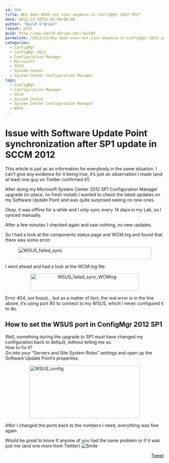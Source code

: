 ```yaml
---
id: 594
title: Why does WSUS not sync anymore in ConfigMgr 2012 SP1?
date: 2012-12-28T22:05:00+00:00
author: "David O'Brien"
layout: post
guid: http://www.david-obrien.net/?p=594
permalink: /2012/12/why-does-wsus-not-sync-anymore-in-configmgr-2012-sp1/
categories:
  - ConfigMgr
  - ConfigMgr 2012
  - Configuration Manager
  - Microsoft
  - SCCM
  - System Center
  - System Center Configuration Manager
tags:
  - ConfigMgr
  - Configuration Manager
  - SCCM
  - System Center
  - System Center Configuration Manager
  - WSUS
---
```

# Issue with Software Update Point synchronization after SP1 update in SCCM 2012

This article is just as an information for everybody in the same situation. I can’t give any evidence for it being true, it’s just an observation I made (and at least one guy on Twitter confirmed it!).

After doing my Microsoft System Center 2012 SP1 Configuration Manager upgrade (in-place, no fresh install) I wanted to check the latest updates on my Software Update Point and was quite surprised seeing no new ones.
  
Okay, it was offline for a while and I only sync every 14 days in my Lab, so I synced manually.

After a few minutes I checked again and saw nothing, no new updates.

So I had a look at the components status page and WCM.log and found that there was some error:

<a href="http://www.david-obrien.net/wp-content/uploads/2012/12/WSUS_failed_sync.jpg" onclick="_gaq.push(['_trackEvent', 'outbound-article', 'http://www.david-obrien.net/wp-content/uploads/2012/12/WSUS_failed_sync.jpg', '']);" class="broken_link"><img style="background-image: none; float: none; padding-top: 0px; padding-left: 0px; margin-left: auto; display: block; padding-right: 0px; margin-right: auto; border: 0px;" title="WSUS_failed_sync" alt="WSUS_failed_sync" src="http://www.david-obrien.net/wp-content/uploads/2012/12/WSUS_failed_sync_thumb.jpg" width="423" height="39" border="0" /></a>

I went ahead and had a look at the WCM.log file:

<p align="center">
  <a href="http://www.david-obrien.net/wp-content/uploads/2012/12/WSUS_failed_sync_WCMlog.jpg" onclick="_gaq.push(['_trackEvent', 'outbound-article', 'http://www.david-obrien.net/wp-content/uploads/2012/12/WSUS_failed_sync_WCMlog.jpg', '']);" class="broken_link"><img style="background-image: none; padding-top: 0px; padding-left: 0px; display: inline; padding-right: 0px; border: 0px;" title="WSUS_failed_sync_WCMlog" alt="WSUS_failed_sync_WCMlog" src="http://www.david-obrien.net/wp-content/uploads/2012/12/WSUS_failed_sync_WCMlog_thumb.jpg" width="344" height="55" border="0" /></a>
</p>

<p align="left">
  Error 404, not found… but as a matter of fact, the real error is in the line above, it’s using port 80 to connect to my WSUS, which I never configured it to do.
</p>

<h2 align="left">
  How to set the WSUS port in ConfigMgr 2012 SP1
</h2>

<p align="left">
  Well, something during the upgrade to SP1 must have changed my configuration back to default, without telling me so.<br /> How to fix it?<br /> Go into your “Servers and Site System Roles” settings and open up the Software Update Point’s properties.
</p>

<p align="left">
  <a href="http://www.david-obrien.net/wp-content/uploads/2012/12/WSUS_config.jpg" onclick="_gaq.push(['_trackEvent', 'outbound-article', 'http://www.david-obrien.net/wp-content/uploads/2012/12/WSUS_config.jpg', '']);" class="broken_link"><img style="background-image: none; float: none; padding-top: 0px; padding-left: 0px; margin-left: auto; display: block; padding-right: 0px; margin-right: auto; border: 0px;" title="WSUS_config" alt="WSUS_config" src="http://www.david-obrien.net/wp-content/uploads/2012/12/WSUS_config_thumb.jpg" width="350" height="168" border="0" /></a>
</p>

After I changed the ports back to the numbers I need, everything was fine again.

Would be great to know if anyone of you had the same problem or if it was just me (and one more from Twitter) 
<img class="img-responsive wlEmoticon wlEmoticon-smile" style="border-style: none;" alt="Smile" src="http://www.david-obrien.net/wp-content/uploads/2012/12/wlEmoticon-smile1.png" /> 

<div style="float: right; margin-left: 10px;">
  <a href="https://twitter.com/share" onclick="_gaq.push(['_trackEvent', 'outbound-article', 'https://twitter.com/share', 'Tweet']);" class="twitter-share-button" data-hashtags="ConfigMgr,Configuration+Manager,SCCM,System+Center,System+Center+Configuration+Manager,WSUS" data-count="vertical" data-url="http://www.david-obrien.net/2012/12/why-does-wsus-not-sync-anymore-in-configmgr-2012-sp1/">Tweet</a>
</div>
